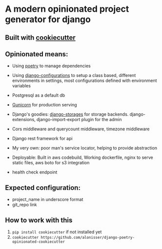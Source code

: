 # A modern opinionated project generator for django

## Built with [cookiecutter](https://cookiecutter.readthedocs.io/)

## Opinionated means:

* Using [poetry](https://python-poetry.org/) to manage dependencies

* Using [django-configurations](https://github.com/jazzband/django-configurations) to setup a class based, different environments in settings, most configurations defined with environment variables

* Postgresql as a default db

* [Gunicorn](https://gunicorn.org/) for production serving

* Django's goodies: [django-storages](https://django-storages.readthedocs.io/en/latest/) for storage backends. django-extensions, django-import-export plugin for the admin

* Cors middleware and querycount middleware, timezone middleware

* Django rest framework for api

* My very own: poor man's service locator, helping to provide abstraction

* Deployable: Built in aws codebuild, Working dockerfile, nginx to serve static files, aws boto for s3 integration

* health check endpoint 

## Expected configuration:
- project_name in underscore format
- git_repo link

## How to work with this

1. ```pip install cookiecutter``` if not installed yet
2. ```cookiecutter https://github.com/alonisser/django-poetry-opinionated-cookiecutter```
